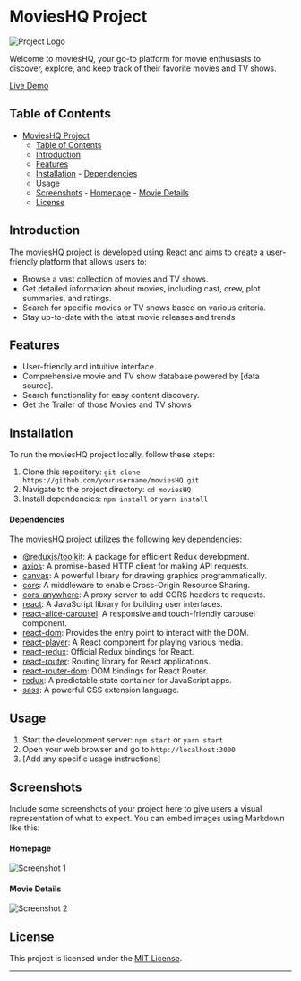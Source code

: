 # MoviesHQ Project


![Project Logo](https://res.cloudinary.com/dq6uhnvgl/image/upload/v1718802912/MoviesHQ/vogxzjgp39gy98k26fkv.png) <!-- If you have a project logo, include it here -->

Welcome to moviesHQ, your go-to platform for movie enthusiasts to discover, explore, and keep track of their favorite movies and TV shows.

[Live Demo](https://manav-gopal.github.io/MoviesHQ/)

## Table of Contents

- [MoviesHQ Project](#movieshq-project)
	- [Table of Contents](#table-of-contents)
	- [Introduction](#introduction)
	- [Features](#features)
	- [Installation](#installation)
			- [Dependencies](#dependencies)
	- [Usage](#usage)
	- [Screenshots](#screenshots)
			- [Homepage](#homepage)
			- [Movie Details](#movie-details)
	- [License](#license)


## Introduction

The moviesHQ project is developed using React and aims to create a user-friendly platform that allows users to:

- Browse a vast collection of movies and TV shows.
- Get detailed information about movies, including cast, crew, plot summaries, and ratings.
- Search for specific movies or TV shows based on various criteria.
- Stay up-to-date with the latest movie releases and trends.

## Features

- User-friendly and intuitive interface.
- Comprehensive movie and TV show database powered by [data source].
- Search functionality for easy content discovery.
- Get the Trailer of those Movies and TV shows

## Installation

To run the moviesHQ project locally, follow these steps:

1. Clone this repository: `git clone https://github.com/yourusername/moviesHQ.git`
2. Navigate to the project directory: `cd moviesHQ`
3. Install dependencies: `npm install` or `yarn install`

#### Dependencies

The moviesHQ project utilizes the following key dependencies:

- [@reduxjs/toolkit](https://redux-toolkit.js.org/): A package for efficient Redux development.
- [axios](https://axios-http.com/): A promise-based HTTP client for making API requests.
- [canvas](https://www.npmjs.com/package/canvas): A powerful library for drawing graphics programmatically.
- [cors](https://www.npmjs.com/package/cors): A middleware to enable Cross-Origin Resource Sharing.
- [cors-anywhere](https://www.npmjs.com/package/cors-anywhere): A proxy server to add CORS headers to requests.
- [react](https://reactjs.org/): A JavaScript library for building user interfaces.
- [react-alice-carousel](https://www.npmjs.com/package/react-alice-carousel): A responsive and touch-friendly carousel component.
- [react-dom](https://reactjs.org/docs/react-dom.html): Provides the entry point to interact with the DOM.
- [react-player](https://github.com/cookpete/react-player): A React component for playing various media.
- [react-redux](https://react-redux.js.org/): Official Redux bindings for React.
- [react-router](https://reactrouter.com/web/guides/quick-start): Routing library for React applications.
- [react-router-dom](https://reactrouter.com/web/guides/quick-start): DOM bindings for React Router.
- [redux](https://redux.js.org/): A predictable state container for JavaScript apps.
- [sass](https://sass-lang.com/): A powerful CSS extension language.

## Usage

1. Start the development server: `npm start` or `yarn start`
2. Open your web browser and go to `http://localhost:3000`
3. [Add any specific usage instructions]

## Screenshots

Include some screenshots of your project here to give users a visual representation of what to expect. You can embed images using Markdown like this:

#### Homepage
![Screenshot 1](https://res.cloudinary.com/dq6uhnvgl/image/upload/v1692991612/MoviesHQ/fqxsz3hgzwdgixrbpywd.png)

#### Movie Details
![Screenshot 2](https://res.cloudinary.com/dq6uhnvgl/image/upload/v1692991612/MoviesHQ/muqm0tjmsb6andxdk5ho.png)

## License

This project is licensed under the [MIT License](LICENSE).

---